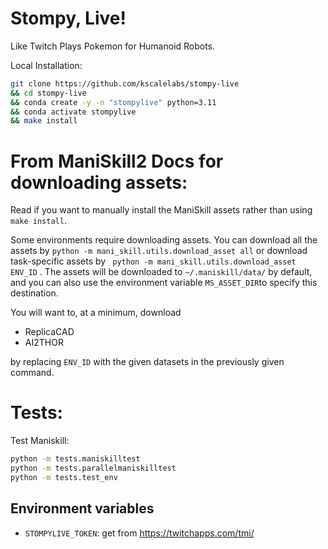 # Stompy, Live!

Like Twitch Plays Pokemon for Humanoid Robots.

Local Installation:

```bash
git clone https://github.com/kscalelabs/stompy-live
&& cd stompy-live
&& conda create -y -n "stompylive" python=3.11
&& conda activate stompylive
&& make install
```

# From ManiSkill2 Docs for downloading assets:

Read if you want to manually install the ManiSkill assets rather than using `make install`.

Some environments require downloading assets. You can download all the assets by `python -m mani_skill.utils.download_asset all` or download task-specific assets by ` python -m mani_skill.utils.download_asset ENV_ID` . The assets will be downloaded to `~/.maniskill/data/` by default, and you can also use the environment variable `MS_ASSET_DIR`to specify this destination.

You will want to, at a minimum, download

- ReplicaCAD
- AI2THOR

by replacing `ENV_ID` with the given datasets in the previously given command.

# Tests:

Test Maniskill:

```bash
python -m tests.maniskilltest
python -m tests.parallelmaniskilltest
python -m tests.test_env
```

## Environment variables

- `STOMPYLIVE_TOKEN`: get from https://twitchapps.com/tmi/
